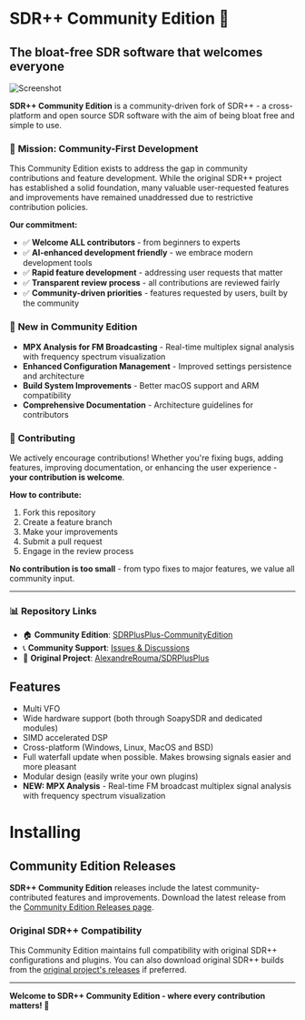 # SDR++ Community Edition 🌟
## The bloat-free SDR software that welcomes everyone

![Screenshot](https://i.imgur.com/Ter2MQJ.png)

**SDR++ Community Edition** is a community-driven fork of SDR++ - a cross-platform and open source SDR software with the aim of being bloat free and simple to use.

### 🎯 **Mission: Community-First Development**

This Community Edition exists to address the gap in community contributions and feature development. While the original SDR++ project has established a solid foundation, many valuable user-requested features and improvements have remained unaddressed due to restrictive contribution policies.

**Our commitment:**
- ✅ **Welcome ALL contributors** - from beginners to experts
- ✅ **AI-enhanced development friendly** - we embrace modern development tools
- ✅ **Rapid feature development** - addressing user requests that matter
- ✅ **Transparent review process** - all contributions are reviewed fairly
- ✅ **Community-driven priorities** - features requested by users, built by the community

### 🚀 **New in Community Edition**
- **MPX Analysis for FM Broadcasting** - Real-time multiplex signal analysis with frequency spectrum visualization
- **Enhanced Configuration Management** - Improved settings persistence and architecture
- **Build System Improvements** - Better macOS support and ARM compatibility
- **Comprehensive Documentation** - Architecture guidelines for contributors

### 🤝 **Contributing**
We actively encourage contributions! Whether you're fixing bugs, adding features, improving documentation, or enhancing the user experience - **your contribution is welcome**.

**How to contribute:**
1. Fork this repository
2. Create a feature branch
3. Make your improvements
4. Submit a pull request
5. Engage in the review process

**No contribution is too small** - from typo fixes to major features, we value all community input.

---

### 📊 **Repository Links**
- 🏠 **Community Edition**: [SDRPlusPlus-CommunityEdition](https://github.com/miguel-vidal-gomes/SDRPlusPlus-CommunityEdition)
- 📞 **Community Support**: [Issues & Discussions](https://github.com/miguel-vidal-gomes/SDRPlusPlus-CommunityEdition/issues)
- 🔗 **Original Project**: [AlexandreRouma/SDRPlusPlus](https://github.com/AlexandreRouma/SDRPlusPlus)

## Features

* Multi VFO
* Wide hardware support (both through SoapySDR and dedicated modules)
* SIMD accelerated DSP
* Cross-platform (Windows, Linux, MacOS and BSD)
* Full waterfall update when possible. Makes browsing signals easier and more pleasant
* Modular design (easily write your own plugins)
* **NEW: MPX Analysis** - Real-time FM broadcast multiplex signal analysis with frequency spectrum visualization

# Installing

## Community Edition Releases

**SDR++ Community Edition** releases include the latest community-contributed features and improvements. Download the latest release from the [Community Edition Releases page](https://github.com/miguel-vidal-gomes/SDRPlusPlus-CommunityEdition/releases).

### Original SDR++ Compatibility
This Community Edition maintains full compatibility with original SDR++ configurations and plugins. You can also download original SDR++ builds from the [original project's releases](https://github.com/AlexandreRouma/SDRPlusPlus/releases) if preferred.

---

**Welcome to SDR++ Community Edition - where every contribution matters! 🚀**

